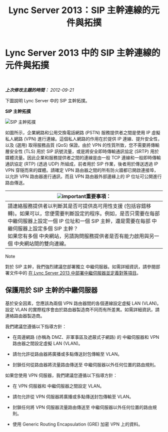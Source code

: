 ﻿---
title: Lync Server 2013：SIP 主幹連線的元件與拓撲
TOCTitle: SIP 主幹連線的元件與拓撲
ms:assetid: 8ed9a9d0-517e-4f36-a131-22cdafa257fa
ms:mtpsurl: https://technet.microsoft.com/zh-tw/library/Gg398720(v=OCS.15)
ms:contentKeyID: 49291637
ms.date: 08/10/2015
mtps_version: v=OCS.15
ms.translationtype: HT
---

# Lync Server 2013 中的 SIP 主幹連線的元件與拓撲

 

_**上次修改主題的時間：** 2012-09-21_

下圖說明 Lync Server 中的 SIP 主幹拓撲。

**SIP 主幹拓撲**

![SIP 主幹拓撲](images/Gg398720.669fb55d-7c81-4e21-9421-fabc43d6e064(OCS.15).jpg "SIP 主幹拓撲")

如圖所示，企業網路和公用交換電話網路 (PSTN) 服務提供者之間是使用 IP 虛擬私人網路 (VPN) 進行連線。這個私人網路的作用在於提供 IP 連線、提升安全性，以及 (選用) 取得服務品質 (QoS) 保證。由於 VPN 的性質所致，您不需要將傳輸層安全性 (TLS) 用於 SIP 訊號流量，或是將安全即時傳輸通訊協定 (SRTP) 用於媒體流量。因此企業和服務提供者之間的連線是由一般 TCP 連線和一般即時傳輸通訊協定 (RTP) (透過 UDP) 所組成，前者用於 SIP 作業，後者用於傳送透過 IP VPN 穿隧而來的媒體。請確定 VPN 路由器之間的所有防火牆都已開啟連接埠，以允許 VPN 路由器進行通訊，而且 VPN 路由器外部邊緣上的 IP 位址可公開進行路由傳送。

<table>
<thead>
<tr class="header">
<th><img src="images/Gg412908.important(OCS.15).gif" title="important" alt="important" />重要事項：</th>
</tr>
</thead>
<tbody>
<tr class="odd">
<td>請連絡服務提供者以判斷其是否可提供高可用性支援 (包括容錯移轉)。如果可以，您便需要判斷設定的程序。例如，是否只需要在每部 中繼伺服器上設定一個 IP 位址和一個 SIP 主幹，還是需要在每部 中繼伺服器上設定多個 SIP 主幹？<br />
如果您有多個 中央網站，另請詢問服務提供者是否有能力啟用與另一個 中央網站間的雙向連線。</td>
</tr>
</tbody>
</table>


> [!NOTE]  
> 對於 SIP 主幹，我們強烈建議您部署獨立 中繼伺服器。如需詳細資訊，請參閱部署文件中的 <a href="lync-server-2013-deploying-mediation-servers-and-defining-peers.md">在 Lync Server 2013 中部署中繼伺服器並定義對等項目</a>。



## 保護用於 SIP 主幹的中繼伺服器

基於安全因素，您應該為兩個 VPN 路由器間的各個連線設定虛擬 LAN (VLAN)。設定 VLAN 的實際程序會由於路由器製造商不同而有所差異。如需詳細資訊，請連絡路由器製造商。

我們建議您遵循以下指導方針：

  - 在周邊網路 (亦稱為 DMZ、非軍事區及遮蔽式子網路) 的 中繼伺服器和 VPN 路由器之間設定虛擬 LAN (VLAN)。

  - 請勿允許從路由器將廣播或多點傳送封包傳輸至 VLAN。

  - 封鎖任何從路由器將流量路由傳送至 中繼伺服器以外任何位置的路由規則。

如果您使用 VPN 伺服器，我們建議您遵循以下指導方針：

  - 在 VPN 伺服器和 中繼伺服器之間設定 VLAN。

  - 請勿允許從 VPN 伺服器將廣播或多點傳送封包傳輸至 VLAN。

  - 封鎖任何將 VPN 伺服器流量路由傳送至 中繼伺服器以外任何位置的路由規則。

  - 使用 Generic Routing Encapsulation (GRE) 加密 VPN 上的資料。

